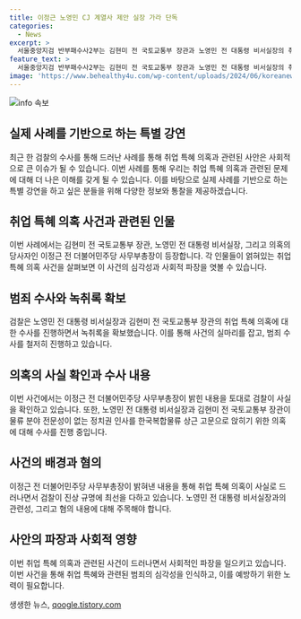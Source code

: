 ```yaml
---
title: 이정근 노영민 CJ 계열사 제안 실장 가라 단독
categories:
  - News
excerpt: >
  서울중앙지검 반부패수사2부는 김현미 전 국토교통부 장관과 노영민 전 대통령 비서실장의 취업 특혜 의혹을 조사 중이다. 의혹 당사자인 이정근 전 더불어민주당 사무부총장의 노영민 전 대통령 비서실장과의 녹취록을 확보했다. 노 전 실장과 김 전 장관은 정치권 인사를 한국복합물류 상근 고문에 앉히기 위해 국토부 공무원을 통해 영향력을 행사한 의혹이 수사 중이며, 최근 두 사람의 자택 등을 압수 수색했다.
feature_text: >
  서울중앙지검 반부패수사2부는 김현미 전 국토교통부 장관과 노영민 전 대통령 비서실장의 취업 특혜 의혹을 조사 중이다. 의혹 당사자인 이정근 전 더불어민주당 사무부총장의 노영민 전 대통령 비서실장과의 녹취록을 확보했다. 노 전 실장과 김 전 장관은 정치권 인사를 한국복합물류 상근 고문에 앉히기 위해 국토부 공무원을 통해 영향력을 행사한 의혹이 수사 중이며, 최근 두 사람의 자택 등을 압수 수색했다.
image: 'https://www.behealthy4u.com/wp-content/uploads/2024/06/koreanews.jpg'
---
```


<p><img src="https://www.behealthy4u.com/wp-content/uploads/2024/06/koreanews.jpg" alt="info 속보" /></p>

<h2 data-ke-size="size26">실제 사례를 기반으로 하는 특별 강연</h2>

<p data-ke-size="size16">최근 한 검찰의 수사를 통해 드러난 사례를 통해 취업 특혜 의혹과 관련된 사안은 사회적으로 큰 이슈가 될 수 있습니다. 이번 사례를 통해 우리는 취업 특혜 의혹과 관련된 문제에 대해 더 나은 이해를 갖게 될 수 있습니다. 이를 바탕으로 실제 사례를 기반으로 하는 특별 강연을 하고 싶은 분들을 위해 다양한 정보와 통찰을 제공하겠습니다.</p>

<h2 data-ke-size="size26">취업 특혜 의혹 사건과 관련된 인물</h2>

<p data-ke-size="size16">이번 사례에서는 김현미 전 국토교통부 장관, 노영민 전 대통령 비서실장, 그리고 의혹의 당사자인 이정근 전 더불어민주당 사무부총장이 등장합니다. 각 인물들이 얽혀있는 취업 특혜 의혹 사건을 살펴보면 이 사건의 심각성과 사회적 파장을 엿볼 수 있습니다.</p>

<h2 data-ke-size="size26">범죄 수사와 녹취록 확보</h2>

<p data-ke-size="size16">검찰은 노영민 전 대통령 비서실장과 김현미 전 국토교통부 장관의 취업 특혜 의혹에 대한 수사를 진행하면서 녹취록을 확보했습니다. 이를 통해 사건의 실마리를 잡고, 범죄 수사를 철저히 진행하고 있습니다.</p>

<h2 data-ke-size="size26">의혹의 사실 확인과 수사 내용</h2>

<p data-ke-size="size16">이번 사건에서는 이정근 전 더불어민주당 사무부총장이 밝힌 내용을 토대로 검찰이 사실을 확인하고 있습니다. 또한, 노영민 전 대통령 비서실장과 김현미 전 국토교통부 장관이 물류 분야 전문성이 없는 정치권 인사를 한국복합물류 상근 고문으로 앉히기 위한 의혹에 대해 수사를 진행 중입니다.</p>

<h2 data-ke-size="size26">사건의 배경과 혐의</h2>

<p data-ke-size="size16">이정근 전 더불어민주당 사무부총장이 밝혀낸 내용을 통해 취업 특혜 의혹이 사실로 드러나면서 검찰이 진상 규명에 최선을 다하고 있습니다. 노영민 전 대통령 비서실장과의 관련성, 그리고 혐의 내용에 대해 주목해야 합니다.</p>

<h2 data-ke-size="size26">사안의 파장과 사회적 영향</h2>

<p data-ke-size="size16">이번 취업 특혜 의혹과 관련된 사건이 드러나면서 사회적인 파장을 일으키고 있습니다. 이번 사건을 통해 취업 특혜와 관련된 범죄의 심각성을 인식하고, 이를 예방하기 위한 노력이 필요합니다.</p>
생생한 뉴스, <a href="https://qoogle.tistory.com" rel="dofollow">qoogle.tistory.com</a>



